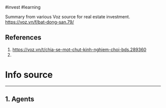 #invest #learning

Summary from various Voz source for real estate investment.
https://voz.vn/f/bat-dong-san.79/
## References

1. https://voz.vn/t/chia-se-mot-chut-kinh-nghiem-choi-bds.289360
2. 
# Info source
---
## 1. Agents

